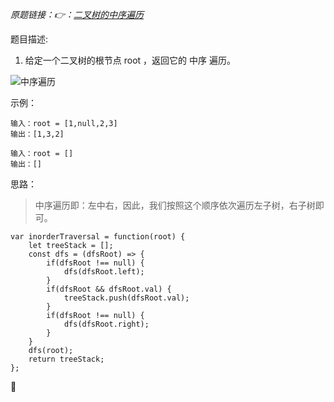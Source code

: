 *原题链接：👉：[二叉树的中序遍历](https://leetcode-cn.com/problems/binary-tree-inorder-traversal/description/)*

题目描述:

1. 给定一个二叉树的根节点 root ，返回它的 中序 遍历。

![中序遍历](https://assets.leetcode.com/uploads/2020/09/15/inorder_1.jpg)

示例：
```
输入：root = [1,null,2,3]
输出：[1,3,2]
```
```
输入：root = []
输出：[]
```

思路：

> 中序遍历即：左中右，因此，我们按照这个顺序依次遍历左子树，右子树即可。

```
var inorderTraversal = function(root) {
    let treeStack = [];
    const dfs = (dfsRoot) => {
        if(dfsRoot !== null) {
            dfs(dfsRoot.left);
        }
        if(dfsRoot && dfsRoot.val) {
            treeStack.push(dfsRoot.val); 
        }
        if(dfsRoot !== null) {
            dfs(dfsRoot.right);
        }
    }
    dfs(root);
    return treeStack;
};
```

🤒